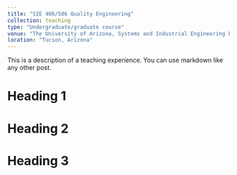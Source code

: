 ```yaml
---
title: "SIE 406/506 Quality Engineering"
collection: teaching
type: "Undergraduate/graduate course"
venue: "The University of Arizona, Systems and Industrial Engineering Dept"
location: "Tucson, Arizona"
---
```


This is a description of a teaching experience. You can use markdown like any other post.

Heading 1
======

Heading 2
======

Heading 3
======
